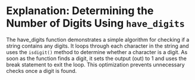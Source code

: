 # Explanation: Determining the Number of Digits Using `have_digits`

The have_digits function demonstrates a simple algorithm for checking if a string contains any digits. It loops through each character in the string and uses the `isdigit()` method to determine whether a character is a digit. As soon as the function finds a digit, it sets the output (out) to 1 and uses the break statement to exit the loop. This optimization prevents unnecessary checks once a digit is found.